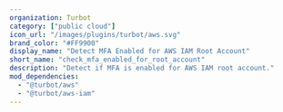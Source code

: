```yaml
---
organization: Turbot
category: ["public cloud"]
icon_url: "/images/plugins/turbot/aws.svg"
brand_color: "#FF9900"
display_name: "Detect MFA Enabled for AWS IAM Root Account"
short_name: "check_mfa_enabled_for_root_account"
description: "Detect if MFA is enabled for AWS IAM root account."
mod_dependencies:
  - "@turbot/aws"
  - "@turbot/aws-iam"
---
```

